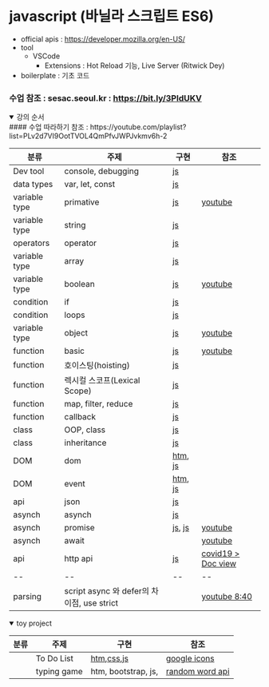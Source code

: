 # javascript (바닐라 스크립트 ES6)
+ official apis : https://developer.mozilla.org/en-US/
+ tool
    - VSCode 
        - Extensions : Hot Reload 기능, Live Server (Ritwick Dey) 
+ boilerplate : 기초 코드
### 수업 참조 : sesac.seoul.kr : https://bit.ly/3PldUKV

<details open>
<summary>강의 순서</summary>
#### 수업 따라하기 참조 : https://youtube.com/playlist?list=PLv2d7VI9OotTVOL4QmPfvJWPJvkmv6h-2
    
|분류|주제|구현|참조|
|--|--|--|--|
|Dev tool|console, debugging|[js](./codes/prints.js)||
|data types|var, let, const|[js](./codes/variables/variable_type.js)||
|variable type|primative|[js](./codes/variables/variable_type.js)|[youtube](https://youtu.be/__Zz17_5FRU)|
|variable type|string|[js](./codes/variables/strings.js)||
|operators|operator|[js](./codes/operators/operaters.js)||
|variable type|array|[js](./codes/variables/arrays.js)||
|variable type|boolean|[js](./codes/variables/booleans.js)|[youtube](https://youtu.be/SswrP0JLNGY)|
|condition|if|[js](./codes/conditions/conditioins.js)||
|condition|loops|[js](./codes/conditions/loops.js)||
|variable type|object|[js](./codes/variables/objects.js)|[youtube](https://youtu.be/__Zz17_5FRU)|
|function|basic|[js](./codes/functions/functions.js)|[youtube](https://youtu.be/-cAPq25P-68)|
|function|호이스팅(hoisting)|[js](./codes/functions/functions.js)||
|function|렉시컬 스코프(Lexical Scope)|[js](./codes/functions/functions.js)||
|function|map, filter, reduce|[js](./codes/functions/map_filter_reduce.js)||
|function|callback|[js](./codes/functions/callback.js)||
|class|OOP, class|[js](./codes/classes/OOP.js)||
|class|inheritance|[js](./codes/classes/inheritance.js)||
|DOM|dom|[htm](./codes/doms.html), [js](./codes/DOMs/doms.js)||
|DOM|event|[htm](./codes/doms.html), [js](./codes/DOMs/events.js)||
|api|json|[js](./codes/apis/jsons.js)||
|asynch|asynch|[js](./codes/apis/callbackForAPI.js)||
|asynch|promise|[js](./codes/apis/promises.js), [js](./codes/apis/promisesErrorHanding.js)|[youtube](https://youtu.be/JB_yU6Oe2eE)|
|asynch|await||[youtube](https://youtu.be/aoQSOZfz3vQ)|
|api|http api|[js](./codes/apis/apis.js)|[covid19 > Doc view](https://covid19api.com/)|
|--|--|--|--|
|parsing|script async 와 defer의 차이점, use strict||[youtube 8:40](https://youtu.be/tJieVCgGzhs)|
</details>

<details open>
<summary>toy project</summary>

|분류|주제|구현|참조|
|--|--|--|--|
||To Do List|[htm](./cases/todo_list/todo_list.html),[css](./cases/todo_list/css/style_01.css),[js](./cases/todo_list/todo_list.js)|[google icons](https://fonts.google.com/icons)|
||typing game|htm, bootstrap, js,|[random word api](https://www.wordsapi.com/)|
</details>
